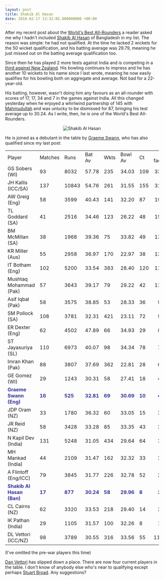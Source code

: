 ```yaml
---
layout: post
title: Shakib Al Hasan
date: 2010-02-17 13:32:05.000000000 +00:00
---
```

After my recent post about the <a href="https://blog.dominicsayers.com/2010/01/04/worlds-best-all-rounders/" target="_blank">World's Best All-Rounders</a> a reader asked me why I hadn't included <a href="https://www.cricinfo.com/ci/content/player/56143.html" target="_blank">Shakib Al Hasan</a> of Bangladesh in my list. The reason was simple: he had not qualified. At the time he lacked 2 wickets for the 50 wicket qualification, and his batting average was 29.79, meaning he just missed out on the batting average qualification too.

Since then he has played 2 more tests against India and is competing in a <a href="https://www.cricinfo.com/ci/engine/match/423786.html" target="_blank">third against New Zealand</a>. His bowling continues to impress and he has another 10 wickets to his name since I last wrote, meaning he now easily qualifies for his bowling both on aggregate and average. Not bad for a 22-year-old.

His batting, however, wasn't doing him any favours as an all-rounder with scores of 17, 17, 34 and 7 in the games against India. All this changed yesterday when he enjoyed a whirlwind partnership of 145 with <a href="https://www.cricinfo.com/ci/content/current/player/56025.html" target="_self">Mahmudullah</a> and was unlucky to be dismissed for 87, bringing his test average up to 30.24. As I write, then, he is one of the World's Best All-Rounders.
<p style="text-align: center;"><img class="alignnone" src="https://static.cricinfo.com/db/PICTURES/CMS/104300/104303.1.jpg" alt="Shakib Al Hasan" /></p>
He is joined as a debutant in the table by <a href="https://www.cricinfo.com/ci/content/player/20431.html" target="_blank">Graeme Swann</a>, who has also qualified since my last post:
<table border="0" cellspacing="0" cellpadding="0" width="470"><colgroup><col span="1" width="178"></col> <col span="1" width="47"></col> <col span="1" width="37"></col> <col span="1" width="44"></col> <col span="1" width="31"></col> <col span="1" width="51"></col> <col span="1" width="25"></col> <col span="1" width="57"></col> </colgroup>
<tbody>
<tr>
<td style="text-align: left;" width="178" height="17">Player</td>
<td style="text-align: left;" width="47">Matches</td>
<td style="text-align: left;" width="37">Runs</td>
<td style="text-align: left;" width="44">Bat Av</td>
<td style="text-align: left;" width="31">Wkts</td>
<td style="text-align: left;" width="51">Bowl Av</td>
<td style="text-align: left;" width="25">Ct</td>
<td style="text-align: right;" width="57">X-factor</td>
</tr>
<tr>
<td height="17">GS Sobers (WI)</td>
<td width="47">93</td>
<td width="37">8032</td>
<td width="44">57.78</td>
<td width="31">235</td>
<td width="51">34.03</td>
<td width="25">109</td>
<td align="right">3370</td>
</tr>
<tr>
<td height="17">JH Kallis (ICC/SA)</td>
<td width="47">137</td>
<td width="37">10843</td>
<td width="44">54.76</td>
<td width="31">261</td>
<td width="51">31.55</td>
<td width="25">155</td>
<td align="right">3192</td>
</tr>
<tr>
<td height="17">AW Greig (Eng)</td>
<td width="47">58</td>
<td width="37">3599</td>
<td width="44">40.43</td>
<td width="31">141</td>
<td width="51">32.20</td>
<td width="25">87</td>
<td align="right">1985</td>
</tr>
<tr>
<td height="17">TL Goddard (SA)</td>
<td width="47">41</td>
<td width="37">2516</td>
<td width="44">34.46</td>
<td width="31">123</td>
<td width="51">26.22</td>
<td width="25">48</td>
<td align="right">1550</td>
</tr>
<tr>
<td height="17">BM McMillan (SA)</td>
<td width="47">38</td>
<td width="37">1968</td>
<td width="44">39.36</td>
<td width="31">75</td>
<td width="51">33.82</td>
<td width="25">49</td>
<td align="right">1359</td>
</tr>
<tr>
<td height="17">KR Miller (Aus)</td>
<td width="47">55</td>
<td width="37">2958</td>
<td width="44">36.97</td>
<td width="31">170</td>
<td width="51">22.97</td>
<td width="25">38</td>
<td align="right">1313</td>
</tr>
<tr>
<td height="17">IT Botham (Eng)</td>
<td width="47">102</td>
<td width="37">5200</td>
<td width="44">33.54</td>
<td width="31">383</td>
<td width="51">28.40</td>
<td width="25">120</td>
<td align="right">1193</td>
</tr>
<tr>
<td height="17">Mushtaq Mohammad (Pak)</td>
<td width="47">57</td>
<td width="37">3643</td>
<td width="44">39.17</td>
<td width="31">79</td>
<td width="51">29.22</td>
<td width="25">42</td>
<td align="right">1102</td>
</tr>
<tr>
<td height="17">Asif Iqbal (Pak)</td>
<td width="47">58</td>
<td width="37">3575</td>
<td width="44">38.85</td>
<td width="31">53</td>
<td width="51">28.33</td>
<td width="25">36</td>
<td align="right">963</td>
</tr>
<tr>
<td height="17">SM Pollock (SA)</td>
<td width="47">108</td>
<td width="37">3781</td>
<td width="44">32.31</td>
<td width="31">421</td>
<td width="51">23.11</td>
<td width="25">72</td>
<td align="right">947</td>
</tr>
<tr>
<td height="17">ER Dexter (Eng)</td>
<td width="47">62</td>
<td width="37">4502</td>
<td width="44">47.89</td>
<td width="31">66</td>
<td width="51">34.93</td>
<td width="25">29</td>
<td align="right">840</td>
</tr>
<tr>
<td height="17">ST Jayasuriya (SL)</td>
<td width="47">110</td>
<td width="37">6973</td>
<td width="44">40.07</td>
<td width="31">98</td>
<td width="51">34.34</td>
<td width="25">78</td>
<td align="right">761</td>
</tr>
<tr>
<td height="17">Imran Khan (Pak)</td>
<td width="47">88</td>
<td width="37">3807</td>
<td width="44">37.69</td>
<td width="31">362</td>
<td width="51">22.81</td>
<td width="25">28</td>
<td align="right">633</td>
</tr>
<tr>
<td height="17">GE Gomez (WI)</td>
<td width="47">29</td>
<td width="37">1243</td>
<td width="44">30.31</td>
<td width="31">58</td>
<td width="51">27.41</td>
<td width="25">18</td>
<td align="right">490</td>
</tr>
<tr>
<td height="17"><span style="color: #333399;"><strong>Graeme Swann (Eng)</strong></span></td>
<td width="47"><span style="color: #333399;"><strong>16</strong></span></td>
<td width="37"><span style="color: #333399;"><strong>525</strong></span></td>
<td width="44"><span style="color: #333399;"><strong>32.81</strong></span></td>
<td width="31"><span style="color: #333399;"><strong>69</strong></span></td>
<td width="51"><span style="color: #333399;"><strong>30.69</strong></span></td>
<td width="25"><span style="color: #333399;"><strong>10</strong></span></td>
<td align="right"><span style="color: #333399;"><strong>445</strong></span></td>
</tr>
<tr>
<td height="17">JDP Oram (NZ)</td>
<td width="47">33</td>
<td width="37">1780</td>
<td width="44">36.32</td>
<td width="31">60</td>
<td width="51">33.05</td>
<td width="25">15</td>
<td align="right">376</td>
</tr>
<tr>
<td height="17">JR Reid (NZ)</td>
<td width="47">58</td>
<td width="37">3428</td>
<td width="44">33.28</td>
<td width="31">85</td>
<td width="51">33.35</td>
<td width="25">43</td>
<td align="right">374</td>
</tr>
<tr>
<td height="17">N Kapil Dev (India)</td>
<td width="47">131</td>
<td width="37">5248</td>
<td width="44">31.05</td>
<td width="31">434</td>
<td width="51">29.64</td>
<td width="25">64</td>
<td align="right">313</td>
</tr>
<tr>
<td height="17">MH Mankad (India)</td>
<td width="47">44</td>
<td width="37">2109</td>
<td width="44">31.47</td>
<td width="31">162</td>
<td width="51">32.32</td>
<td width="25">33</td>
<td align="right">311</td>
</tr>
<tr>
<td height="17">A Flintoff (Eng/ICC)</td>
<td width="47">79</td>
<td width="37">3845</td>
<td width="44">31.77</td>
<td width="31">226</td>
<td width="51">32.78</td>
<td width="25">52</td>
<td align="right">263</td>
</tr>
<tr>
<td height="17"><span style="color: #333399;"><strong>Shakib Al Hasan (Ban)</strong></span></td>
<td width="47"><span style="color: #333399;"><strong>17</strong></span></td>
<td width="37"><span style="color: #333399;"><strong>877</strong></span></td>
<td width="44"><span style="color: #333399;"><strong>30.24</strong></span></td>
<td width="31"><span style="color: #333399;"><strong>58</strong></span></td>
<td width="51"><span style="color: #333399;"><strong>29.96</strong></span></td>
<td width="25"><span style="color: #333399;"><strong>8</strong></span></td>
<td align="right"><span style="color: #333399;"><strong>248</strong></span></td>
</tr>
<tr>
<td height="17">CL Cairns (NZ)</td>
<td width="47">62</td>
<td width="37">3320</td>
<td width="44">33.53</td>
<td width="31">218</td>
<td width="51">29.40</td>
<td width="25">14</td>
<td align="right">206</td>
</tr>
<tr>
<td height="17">IK Pathan (India)</td>
<td width="47">29</td>
<td width="37">1105</td>
<td width="44">31.57</td>
<td width="31">100</td>
<td width="51">32.26</td>
<td width="25">8</td>
<td align="right">119</td>
</tr>
<tr>
<td height="17">DL Vettori (ICC/NZ)</td>
<td width="47">98</td>
<td width="37">3789</td>
<td width="44">30.55</td>
<td width="31">316</td>
<td width="51">33.56</td>
<td width="25">55</td>
<td style="text-align: left;">112</td>
</tr>
</tbody>
</table>
(I've omitted the pre-war players this time)

<a href="https://www.cricinfo.com/ci/content/player/38710.html" target="_blank">Dan Vettori</a> has slipped down a place. There are now four current players in the table. I don't know of anybody else who's near to qualifying except perhaps <a href="https://www.cricinfo.com/ci/content/player/10617.html" target="_blank">Stuart Broad</a>. Any suggestions?
